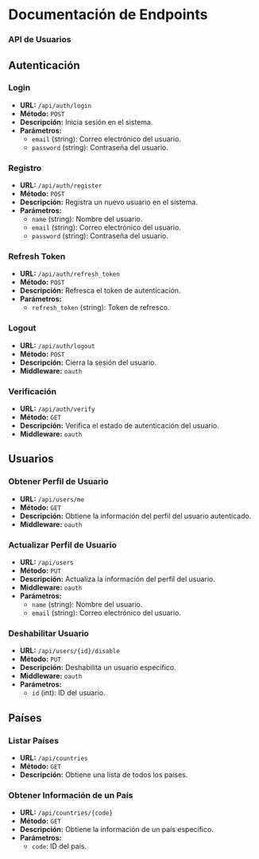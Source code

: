 # Documentación de Endpoints

### API de Usuarios

## Autenticación

### Login
- **URL:** `/api/auth/login`
- **Método:** `POST`
- **Descripción:** Inicia sesión en el sistema.
- **Parámetros:**
  - `email` (string): Correo electrónico del usuario.
  - `password` (string): Contraseña del usuario.

### Registro
- **URL:** `/api/auth/register`
- **Método:** `POST`
- **Descripción:** Registra un nuevo usuario en el sistema.
- **Parámetros:**
  - `name` (string): Nombre del usuario.
  - `email` (string): Correo electrónico del usuario.
  - `password` (string): Contraseña del usuario.

### Refresh Token
- **URL:** `/api/auth/refresh_token`
- **Método:** `POST`
- **Descripción:** Refresca el token de autenticación.
- **Parámetros:**
  - `refresh_token` (string): Token de refresco.

### Logout
- **URL:** `/api/auth/logout`
- **Método:** `POST`
- **Descripción:** Cierra la sesión del usuario.
- **Middleware:** `oauth`

### Verificación
- **URL:** `/api/auth/verify`
- **Método:** `GET`
- **Descripción:** Verifica el estado de autenticación del usuario.
- **Middleware:** `oauth`

## Usuarios

### Obtener Perfil de Usuario
- **URL:** `/api/users/me`
- **Método:** `GET`
- **Descripción:** Obtiene la información del perfil del usuario autenticado.
- **Middleware:** `oauth`

### Actualizar Perfil de Usuario
- **URL:** `/api/users`
- **Método:** `PUT`
- **Descripción:** Actualiza la información del perfil del usuario.
- **Middleware:** `oauth`
- **Parámetros:**
  - `name` (string): Nombre del usuario.
  - `email` (string): Correo electrónico del usuario.

### Deshabilitar Usuario
- **URL:** `/api/users/{id}/disable`
- **Método:** `PUT`
- **Descripción:** Deshabilita un usuario específico.
- **Middleware:** `oauth`
- **Parámetros:**
  - `id` (int): ID del usuario.

## Países

### Listar Países
- **URL:** `/api/countries`
- **Método:** `GET`
- **Descripción:** Obtiene una lista de todos los países.

### Obtener Información de un País
- **URL:** `/api/countries/{code}`
- **Método:** `GET`
- **Descripción:** Obtiene la información de un país específico.
- **Parámetros:**
  - `code`: ID del país.